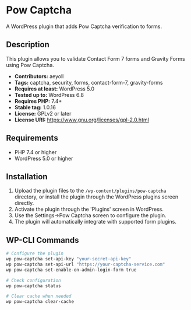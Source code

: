 # Pow Captcha

A WordPress plugin that adds Pow Captcha verification to forms.

## Description

This plugin allows you to validate Contact Form 7 forms and Gravity Forms using Pow Captcha.

- **Contributors:** aeyoll
- **Tags:** captcha, security, forms, contact-form-7, gravity-forms
- **Requires at least:** WordPress 5.0
- **Tested up to:** WordPress 6.8
- **Requires PHP:** 7.4+
- **Stable tag:** 1.0.16
- **License:** GPLv2 or later
- **License URI:** https://www.gnu.org/licenses/gpl-2.0.html

## Requirements

- PHP 7.4 or higher
- WordPress 5.0 or higher

## Installation

1. Upload the plugin files to the `/wp-content/plugins/pow-captcha` directory, or install the plugin through the WordPress plugins screen directly.
2. Activate the plugin through the 'Plugins' screen in WordPress.
3. Use the Settings->Pow Captcha screen to configure the plugin.
4. The plugin will automatically integrate with supported form plugins.

## WP-CLI Commands

```sh
# Configure the plugin
wp pow-captcha set-api-key "your-secret-api-key"
wp pow-captcha set-api-url "https://your-captcha-service.com"
wp pow-captcha set-enable-on-admin-login-form true

# Check configuration
wp pow-captcha status

# Clear cache when needed
wp pow-captcha clear-cache
```
